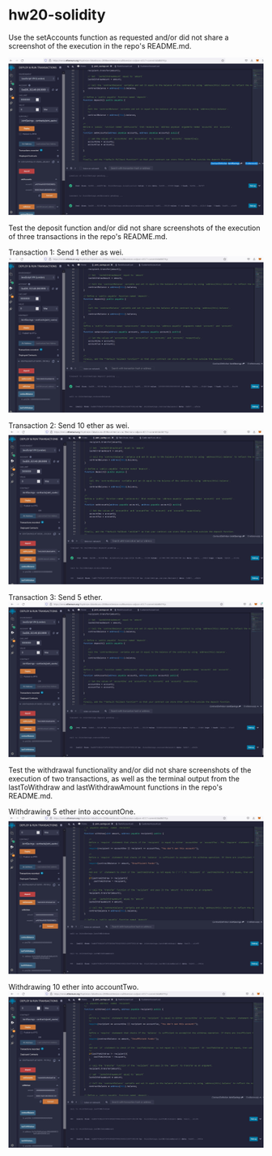 # hw20-solidity

Use the setAccounts function as requested and/or did not share a screenshot of the execution in the repo's README.md.

![setAccounts](./ExecutionResult/SetAccount.jpg)

Test the deposit function and/or did not share screenshots of the execution of three transactions in the repo's README.md.

Transaction 1: Send 1 ether as wei.
![Deposit1](./ExecutionResult/Transaction1.jpg)

Transaction 2: Send 10 ether as wei.
![Deposit2](./ExecutionResult/Transaction2.jpg)

Transaction 3: Send 5 ether.
![Deposit3](./ExecutionResult/Transaction3.jpg)

Test the withdrawal functionality and/or did not share screenshots of the execution of two transactions, as well as the terminal output from the lastToWithdraw and lastWithdrawAmount functions in the repo's README.md.

Withdrawing 5 ether into accountOne.
![Withdraw1](./ExecutionResult/WithDraw1.jpg)

Withdrawing 10 ether into accountTwo. 
![Withdraw2](./ExecutionResult/WithDraw2.jpg)
